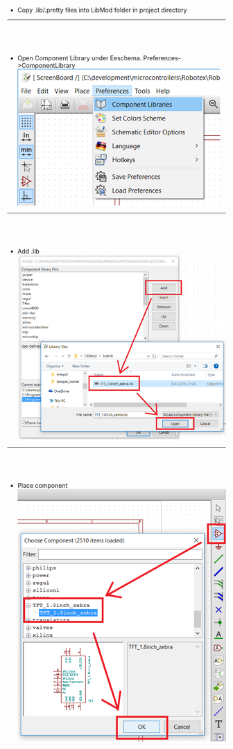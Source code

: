 

- Copy .lib/.pretty files into LibMod folder in project directory  

---
<br/>
<br/>
<br/>

- Open Component Library under Eeschema. Preferences->ComponentLibrary  
![open library dialog](https://raw.githubusercontent.com/indrekluuk/Notes/master/KiCad/images/AddLibrary_Eeschema_menu.png)

---
<br/>
<br/>
<br/>

- Add .lib  
![add .lib](https://raw.githubusercontent.com/indrekluuk/Notes/master/KiCad/images/AddLibrary_Eeschema_libraries.png)

---
<br/>
<br/>
<br/>

- Place component  
![place component](https://raw.githubusercontent.com/indrekluuk/Notes/master/KiCad/images/AddLibrary_Eeschema_place.png)

